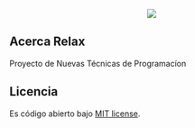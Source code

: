 <p align="center"><img src="/serobalino/relax/blob/master/resources/assets/imagenes/fondo.jpg?raw=true"></p>

## Acerca Relax

Proyecto de Nuevas Técnicas de Programacíon 

## Licencia

Es código abierto bajo [MIT license](https://opensource.org/licenses/MIT).
